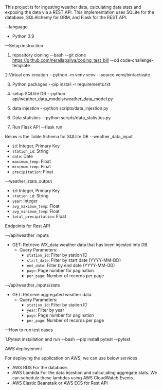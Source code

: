 This project is for ingesting weather data, calculating data stats and exposing the data via a REST API. 
This implementation uses SQLite for the database, SQLAlchemy for ORM, and Flask for the REST API.

--language
- Python 3.9

--Setup instruction

1. repository cloning 
--bash
--git clone https://github.com/nerallapallya/coding_test_bill
--cd code-challenge-template


2.Virtual env creation
--python -m venv venv
--source venv/bin/activate


3. Python packages
--pip install -r requirements.txt

5. setup SQLlite DB
--python api/weather_data_models/weather_data_model.py

6. data injestion
--python scripts/data_injestion.py

7. Data statistics
--python scripts/data_statistics.py

9. Run Flask API
--flask run

Below is the Table Schema for SQLlite DB
--weather_data_input

- `id`: Integer, Primary Key
- `station_id`: String
- `date`: Date
- `maximum_temp`: Float
- `minimum_temp`: Float
- `precipitation`: Float

--weather_stats_output

- `id`: Integer, Primary Key
- `station_id`: String
- `year`: Integer
- `avg_maximum_temp`: Float
- `avg_minimum_temp`: Float
- `total_precipitation`: Float

Endpoints for Rest API

--/api/weather_inputs

- GET: Retrieve WX_data weather data that has been injested into DB
  - Query Parameters:
    - `station_id`: Filter by station ID
    - `start_date`: Filter by start date (YYYY-MM-DD)
    - `end_date`: Filter by end date (YYYY-MM-DD)
    - `page`: Page number for pagination
    - `per_page`: Number of records per page

--/api/weather_inputs/stats

- GET: Retrieve aggregated weather data.
  - Query Parameters:
    - `station_id`: Filter by station ID
    - `year`: Filter by year
    - `page`: Page number for pagination
    - `per_page`: Number of records per page


--How to run test cases

1.Pytest installation and run 
--bash
--pip install pytest
--pytest


AWS deployement

For deploying the application on AWS, we can use below services
- AWS RDS For the database.
- AWS Lambda For the data injestion and calcul;ating aggregate stats. We can schedule these lambdas using AWS CloudWatch Events.
- AWS Elastic Beanstalk or AWS ECS for Rest API

